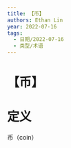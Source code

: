 ```yaml
---
title: 【币】
authors: Ethan Lin
year: 2022-07-16 
tags:
  - 日期/2022-07-16 
  - 类型/术语 
---
```



# 【币】







# 定义


币（coin）